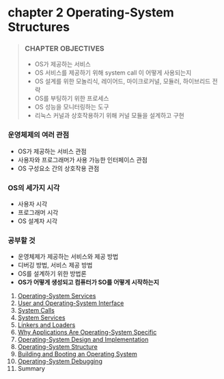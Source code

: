 # chapter 2 Operating-System Structures

> ### CHAPTER OBJECTIVES
>
> - OS가 제공하는 서비스
> - OS 서비스를 제공하기 위해 system call 이 어떻게 사용되는지
> - OS 설계를 위한 모놀리식, 레이어드, 마이크로커널, 모듈러, 하이브리드 전략
> - OS를 부팅하기 위한 프로세스
> - OS 성능을 모니터링하는 도구
> - 리눅스 커널과 상호작용하기 위해 커널 모듈을 설계하고 구현

### 운영체제의 여러 관점

- OS가 제공하는 서비스 관점
- 사용자와 프로그래머가 사용 가능한 인터페이스 관점
- OS 구성요소 간의 상호작용 관점

### OS의 세가지 시각

- 사용자 시각
- 프로그래머 시각
- OS 설계자 시각

### 공부할 것

- 운영체제가 제공하는 서비스와 제공 방법
- 디버깅 방법, 서비스 제공 방법
- OS를 설계하기 위한 방법론
- **OS가 어떻게 생성되고 컴퓨터가 SO를 어떻게 시작하는지**

1. [Operating-System Services](1_Operating_System_Services/README.md)
2. [User and Operating-System Interface](2_User_and_Operating_System_Interface/README.md)
3. [System Calls](3_System_Calls/README.md)
4. [System Services](4_System_Services/README.md)
5. [Linkers and Loaders](5_Linkers_and_Loaders/README.md)
6. [Why Applications Are Operating-System Specific](6_Why_Applications_Are_Operating_System_Specific/README.md)
7. [Operating-System Design and Implementation](7_Operating_System_Design_and_Implementation/README.md)
8. [Operating-System Structure](8_Operating_System_Structure/README.md)
9. [Building and Booting an Operating System](9_Building_and_Booting_an_Operating_System/README.md)
10. [Operating-System Debugging](10_Operating_System_Debugging/README.md)
11. Summary
